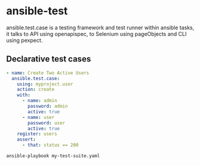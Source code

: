 # ansible-test
ansible.test.case is a testing framework and test runner within ansible tasks, it talks to API using openapispec, to Selenium using pageObjects and CLI using pexpect.

## Declarative test cases

```YAML
- name: Create Two Active Users
  ansible.test.case:
    using: myproject.user
    action: create
    with:
      - name: admin
        password: admin
        active: true
      - name: user
        password: user
        active: true
    register: users
    assert:
      - that: status == 200
```

```bash
ansible-playbook my-test-suite.yaml

```
